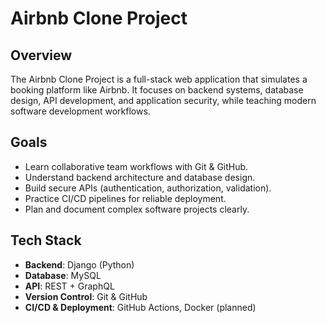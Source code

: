 # Airbnb Clone Project

## Overview
The Airbnb Clone Project is a full-stack web application that simulates a booking platform like Airbnb. It focuses on backend systems, database design, API development, and application security, while teaching modern software development workflows.

## Goals
- Learn collaborative team workflows with Git & GitHub.
- Understand backend architecture and database design.
- Build secure APIs (authentication, authorization, validation).
- Practice CI/CD pipelines for reliable deployment.
- Plan and document complex software projects clearly.

## Tech Stack
- **Backend**: Django (Python)
- **Database**: MySQL
- **API**: REST + GraphQL
- **Version Control**: Git & GitHub
- **CI/CD & Deployment**: GitHub Actions, Docker (planned)
